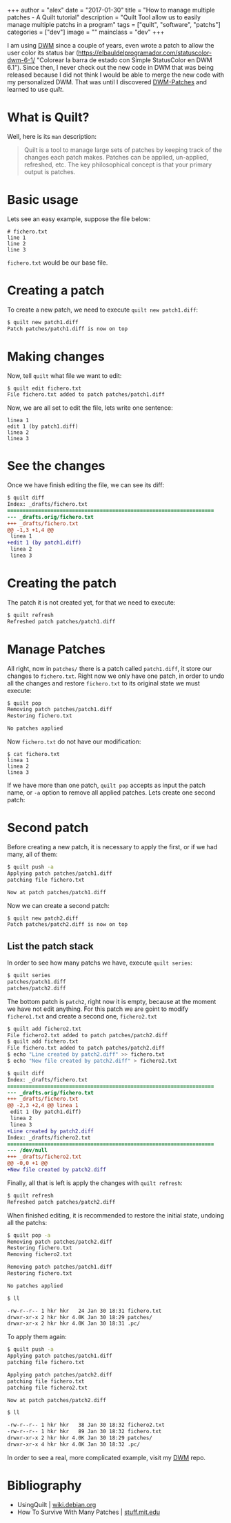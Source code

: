 +++
author = "alex"
date = "2017-01-30"
title = "How to manage multiple patches - A Quilt tutorial"
description = "Quilt Tool allow us to easily manage multiple patchs in a program"
tags = ["quilt", "software", "patchs"]
categories = ["dev"]
image = ""
mainclass = "dev"
+++

I am using [DWM](https://elbauldelprogramador.com/tags/dwm/ "DWM") since a couple of years, even wrote a patch to allow the user color its status bar (https://elbauldelprogramador.com/statuscolor-dwm-6-1/ "Colorear la barra de estado con Simple StatusColor en DWM 6.1"). Since then, I never check out the new code in DWM that was being released because I did not think I would be able to merge the new code with my personalized DWM. That was until I discovered <a href="https://github.com/jceb/dwm-patches" target="_blank" title="DWM-Patches">DWM-Patches</a> and learned to use _quilt_.

# What is Quilt?

Well, here is its `man` description:

> Quilt is a tool to manage large sets of patches by keeping track of the changes each patch makes. Patches can be applied, un-applied, refreshed, etc. The key philosophical concept is that your primary output is patches.

<!--more--><!--ad-->

# Basic usage

Lets see an easy example, suppose the file below:

```text
# fichero.txt
line 1
line 2
line 3
```

`fichero.txt` would be our base file.

# Creating a patch

To create a new patch, we need to execute `quilt new patch1.diff`:

```bash
$ quilt new patch1.diff
Patch patches/patch1.diff is now on top
```

# Making changes

Now, tell `quilt` what file we want to edit:

```bash
$ quilt edit fichero.txt
File fichero.txt added to patch patches/patch1.diff
```

Now, we are all set to edit the file, lets write one sentence:

```text
linea 1
edit 1 (by patch1.diff)
linea 2
linea 3
```

# See the changes

Once we have finish editing the file, we can see its diff:

```diff
$ quilt diff
Index: _drafts/fichero.txt
===================================================================
--- _drafts.orig/fichero.txt
+++ _drafts/fichero.txt
@@ -1,3 +1,4 @@
 linea 1
+edit 1 (by patch1.diff)
 linea 2
 linea 3
```

# Creating the patch

The patch it is not created yet, for that we need to execute:

```bash
$ quilt refresh
Refreshed patch patches/patch1.diff
```

# Manage Patches

All right, now in `patches/` there is a patch called `patch1.diff`, it store our changes to `fichero.txt`. Right now we only have one patch, in order to undo all the changes and restore `fichero.txt` to its original state we must execute:

```bash
$ quilt pop
Removing patch patches/patch1.diff
Restoring fichero.txt

No patches applied
```

Now `fichero.txt` do not have our modification:

```text
$ cat fichero.txt
linea 1
linea 2
linea 3
```

If we have more than one patch, `quilt pop` accepts as input the patch name, or `-a` option to remove all applied patches. Lets create one second patch:


# Second patch

Before creating a new patch, it is necessary to apply the first, or if we had many, all of them:

```bash
$ quilt push -a
Applying patch patches/patch1.diff
patching file fichero.txt

Now at patch patches/patch1.diff
```

Now we can create a second patch:

```bash
$ quilt new patch2.diff
Patch patches/patch2.diff is now on top
```

## List the patch stack

In order to see how many patchs we have, execute `quilt series`:

```bash
$ quilt series
patches/patch1.diff
patches/patch2.diff
```

The bottom patch is `patch2`, right now it is empty, because at the moment we have not edit anything. For this patch we are goint to modify `fichero1.txt` and create a second one, `fichero2.txt`

```bash
$ quilt add fichero2.txt
File fichero2.txt added to patch patches/patch2.diff
$ quilt add fichero.txt
File fichero.txt added to patch patches/patch2.diff
$ echo "Line created by patch2.diff" >> fichero.txt
$ echo "New file created by patch2.diff" > fichero2.txt
```

``` diff
$ quilt diff
Index: _drafts/fichero.txt
===================================================================
--- _drafts.orig/fichero.txt
+++ _drafts/fichero.txt
@@ -2,3 +2,4 @@ linea 1
 edit 1 (by patch1.diff)
 linea 2
 linea 3
+Line created by patch2.diff
Index: _drafts/fichero2.txt
===================================================================
--- /dev/null
+++ _drafts/fichero2.txt
@@ -0,0 +1 @@
+New file created by patch2.diff
```

Finally, all that is left is apply the changes with `quilt refresh`:

```bash
$ quilt refresh
Refreshed patch patches/patch2.diff
```

When finished editing, it is recommended to restore the initial state, undoing all the patchs:

```bash
$ quilt pop -a
Removing patch patches/patch2.diff
Restoring fichero.txt
Removing fichero2.txt

Removing patch patches/patch1.diff
Restoring fichero.txt

No patches applied

$ ll

-rw-r--r-- 1 hkr hkr   24 Jan 30 18:31 fichero.txt
drwxr-xr-x 2 hkr hkr 4.0K Jan 30 18:29 patches/
drwxr-xr-x 2 hkr hkr 4.0K Jan 30 18:31 .pc/
```

To apply them again:

```bash
$ quilt push -a
Applying patch patches/patch1.diff
patching file fichero.txt

Applying patch patches/patch2.diff
patching file fichero.txt
patching file fichero2.txt

Now at patch patches/patch2.diff

$ ll

-rw-r--r-- 1 hkr hkr   38 Jan 30 18:32 fichero2.txt
-rw-r--r-- 1 hkr hkr   89 Jan 30 18:32 fichero.txt
drwxr-xr-x 2 hkr hkr 4.0K Jan 30 18:29 patches/
drwxr-xr-x 4 hkr hkr 4.0K Jan 30 18:32 .pc/
```

In order to see a real, more complicated example, visit my  <a href="https://github.com/algui91/myDWM" target="_blank" title="DWM">DWM</a> repo.

# Bibliography

- UsingQuilt | <a href="https://wiki.debian.org/UsingQuilt" target="_blank" title="Using Quilt | Debian Wiki">wiki.debian.org</a>
- How To Survive With Many Patches | <a href="https://stuff.mit.edu/afs/athena/system/i386_deb50/os/usr/share/doc/quilt/quilt.html" target="_blank" title="How to survive with many patches">stuff.mit.edu</a>
